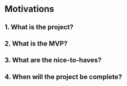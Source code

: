# Motivations

## 1. What is the project?

## 2. What is the MVP?

## 3. What are the nice-to-haves?

## 4. When will the project be complete?
